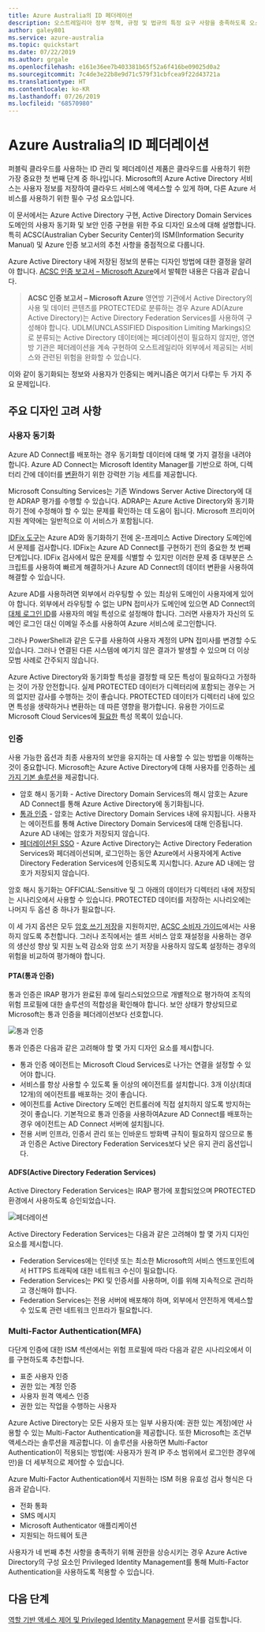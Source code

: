 ```yaml
---
title: Azure Australia의 ID 페더레이션
description: 오스트레일리아 정부 정책, 규정 및 법규의 특정 요구 사항을 충족하도록 오스트레일리아 지역 내에서 ID 페더레이션을 구성하는 방법에 대한 지침입니다.
author: galey801
ms.service: azure-australia
ms.topic: quickstart
ms.date: 07/22/2019
ms.author: grgale
ms.openlocfilehash: e161e36ee7b403381b65f52a6f416be09025d0a2
ms.sourcegitcommit: 7c4de3e22b8e9d71c579f31cbfcea9f22d43721a
ms.translationtype: HT
ms.contentlocale: ko-KR
ms.lasthandoff: 07/26/2019
ms.locfileid: "68570980"
---
```

# <a name="identity-federation-in-azure-australia"></a>Azure Australia의 ID 페더레이션

퍼블릭 클라우드를 사용하는 ID 관리 및 페더레이션 제품은 클라우드를 사용하기 위한 가장 중요한 첫 번째 단계 중 하나입니다. Microsoft의 Azure Active Directory 서비스는 사용자 정보를 저장하여 클라우드 서비스에 액세스할 수 있게 하며, 다른 Azure 서비스를 사용하기 위한 필수 구성 요소입니다.

이 문서에서는 Azure Active Directory 구현, Active Directory Domain Services 도메인의 사용자 동기화 및 보안 인증 구현을 위한 주요 디자인 요소에 대해 설명합니다. 특히 ACSC(Australian Cyber Security Center)의 ISM(Information Security Manual) 및 Azure 인증 보고서의 추천 사항을 중점적으로 다룹니다.

Azure Active Directory 내에 저장된 정보의 분류는 디자인 방법에 대한 결정을 알려야 합니다. [ACSC 인증 보고서 – Microsoft Azure](https://aka.ms/au-irap)에서 발췌한 내용은 다음과 같습니다.

>**ACSC 인증 보고서 – Microsoft Azure** 영연방 기관에서 Active Directory의 사용 및 데이터 콘텐츠를 PROTECTED로 분류하는 경우 Azure AD(Azure Active Directory)는 Active Directory Federation Services를 사용하여 구성해야 합니다. UDLM(UNCLASSIFIED Disposition Limiting Markings)으로 분류되는 Active Directory 데이터에는 페더레이션이 필요하지 않지만, 영연방 기관은 페더레이션을 계속 구현하여 오스트레일리아 외부에서 제공되는 서비스와 관련된 위험을 완화할 수 있습니다.

이와 같이 동기화되는 정보와 사용자가 인증되는 메커니즘은 여기서 다루는 두 가지 주요 문제입니다.

## <a name="key-design-considerations"></a>주요 디자인 고려 사항

### <a name="user-synchronisation"></a>사용자 동기화

Azure AD Connect를 배포하는 경우 동기화할 데이터에 대해 몇 가지 결정을 내려야 합니다. Azure AD Connect는 Microsoft Identity Manager를 기반으로 하며, 디렉터리 간에 데이터를 [변환](https://docs.microsoft.com/azure/active-directory/hybrid/how-to-connect-sync-best-practices-changing-default-configuration)하기 위한 강력한 기능 세트를 제공합니다.

Microsoft Consulting Services는 기존 Windows Server Active Directory에 대한 ADRAP 평가를 수행할 수 있습니다. ADRAP는 Azure Active Directory와 동기화하기 전에 수정해야 할 수 있는 문제를 확인하는 데 도움이 됩니다. Microsoft 프리미어 지원 계약에는 일반적으로 이 서비스가 포함됩니다.

[IDFix 도구](https://docs.microsoft.com/office365/enterprise/install-and-run-idfix)는 Azure AD와 동기화하기 전에 온-프레미스 Active Directory 도메인에서 문제를 검사합니다. IDFix는 Azure AD Connect를 구현하기 전의 중요한 첫 번째 단계입니다. IDFix 검사에서 많은 문제를 식별할 수 있지만 이러한 문제 중 대부분은 스크립트를 사용하여 빠르게 해결하거나 Azure AD Connect의 데이터 변환을 사용하여 해결할 수 있습니다.

Azure AD를 사용하려면 외부에서 라우팅할 수 있는 최상위 도메인이 사용자에게 있어야 합니다. 외부에서 라우팅할 수 없는 UPN 접미사가 도메인에 있으면 AD Connect의 [대체 로그인 ID](https://docs.microsoft.com/azure/active-directory/hybrid/plan-connect-userprincipalname)를 사용자의 메일 특성으로 설정해야 합니다. 그러면 사용자가 자신의 도메인 로그인 대신 이메일 주소를 사용하여 Azure 서비스에 로그인합니다.

그러나 PowerShell과 같은 도구를 사용하여 사용자 계정의 UPN 접미사를 변경할 수도 있습니다. 그러나 연결된 다른 시스템에 예기치 않은 결과가 발생할 수 있으며 더 이상 모범 사례로 간주되지 않습니다.

Azure Active Directory와 동기화할 특성을 결정할 때 모든 특성이 필요하다고 가정하는 것이 가장 안전합니다. 실제 PROTECTED 데이터가 디렉터리에 포함되는 경우는 거의 없지만 감사를 수행하는 것이 좋습니다. PROTECTED 데이터가 디렉터리 내에 있으면 특성을 생략하거나 변환하는 데 따른 영향을 평가합니다. 유용한 가이드로 Microsoft Cloud Services에 [필요한](https://docs.microsoft.com/azure/active-directory/hybrid/reference-connect-sync-attributes-synchronized) 특성 목록이 있습니다.

### <a name="authentication"></a>인증

사용 가능한 옵션과 최종 사용자의 보안을 유지하는 데 사용할 수 있는 방법을 이해하는 것이 중요합니다.
Microsoft는 Azure Active Directory에 대해 사용자를 인증하는 [세 가지 기본 솔루션](https://docs.microsoft.com/azure/active-directory/hybrid/plan-connect-user-signin)을 제공합니다.

* 암호 해시 동기화 - Active Directory Domain Services의 해시 암호는 Azure AD Connect를 통해 Azure Active Directory에 동기화됩니다.
* [통과 인증](https://docs.microsoft.com/azure/active-directory/hybrid/how-to-connect-pta) - 암호는 Active Directory Domain Services 내에 유지됩니다. 사용자는 에이전트를 통해 Active Directory Domain Services에 대해 인증됩니다. Azure AD 내에는 암호가 저장되지 않습니다.
* [페더레이션된 SSO](https://docs.microsoft.com/azure/active-directory/hybrid/how-to-connect-fed-whatis) - Azure Active Directory는 Active Directory Federation Services와 페더레이션되며, 로그인하는 동안 Azure에서 사용자에게 Active Directory Federation Services에 인증되도록 지시합니다. Azure AD 내에는 암호가 저장되지 않습니다.

암호 해시 동기화는 OFFICIAL:Sensitive 및 그 아래의 데이터가 디렉터리 내에 저장되는 시나리오에서 사용할 수 있습니다. PROTECTED 데이터를 저장하는 시나리오에는 나머지 두 옵션 중 하나가 필요합니다.

이 세 가지 옵션은 모두 [암호 쓰기 저장](https://docs.microsoft.com/azure/active-directory/authentication/concept-sspr-writeback)을 지원하지만, [ACSC 소비자 가이드](https://aka.ms/au-irap)에서는 사용하지 않도록 추천합니다. 그러나 조직에서는 셀프 서비스 암호 재설정을 사용하는 경우의 생산성 향상 및 지원 노력 감소와 암호 쓰기 저장을 사용하지 않도록 설정하는 경우의 위험을 비교하여 평가해야 합니다.

#### <a name="pass-through-authentication-pta"></a>PTA(통과 인증)

통과 인증은 IRAP 평가가 완료된 후에 릴리스되었으므로 개별적으로 평가하여 조직의 위험 프로필에 대한 솔루션의 적합성을 확인해야 합니다. 보안 상태가 향상되므로 Microsoft는 통과 인증을 페더레이션보다 선호합니다.

![통과 인증](media/pta1.png)

통과 인증은 다음과 같은 고려해야 할 몇 가지 디자인 요소를 제시합니다.

* 통과 인증 에이전트는 Microsoft Cloud Services로 나가는 연결을 설정할 수 있어야 합니다.
* 서비스를 항상 사용할 수 있도록 둘 이상의 에이전트를 설치합니다. 3개 이상(최대 12개)의 에이전트를 배포하는 것이 좋습니다.
* 에이전트를 Active Directory 도메인 컨트롤러에 직접 설치하지 않도록 방지하는 것이 좋습니다. 기본적으로 통과 인증을 사용하여Azure AD Connect를 배포하는 경우 에이전트는 AD Connect 서버에 설치됩니다.
* 전용 서버 인프라, 인증서 관리 또는 인바운드 방화벽 규칙이 필요하지 않으므로 통과 인증은 Active Directory Federation Services보다 낮은 유지 관리 옵션입니다.

#### <a name="active-directory-federation-services-adfs"></a>ADFS(Active Directory Federation Services)

Active Directory Federation Services는 IRAP 평가에 포함되었으며 PROTECTED 환경에서 사용하도록 승인되었습니다.

![페더레이션](media/federated-identity.png)

Active Directory Federation Services는 다음과 같은 고려해야 할 몇 가지 디자인 요소를 제시합니다.

* Federation Services에는 인터넷 또는 최소한 Microsoft의 서비스 엔드포인트에서 HTTPS 트래픽에 대한 네트워크 수신이 필요합니다.
* Federation Services는 PKI 및 인증서를 사용하며, 이를 위해 지속적으로 관리하고 갱신해야 합니다.
* Federation Services는 전용 서버에 배포해야 하며, 외부에서 안전하게 액세스할 수 있도록 관련 네트워크 인프라가 필요합니다.

### <a name="multi-factor-authentication-mfa"></a>Multi-Factor Authentication(MFA)

다단계 인증에 대한 ISM 섹션에서는 위험 프로필에 따라 다음과 같은 시나리오에서 이를 구현하도록 추천합니다.

* 표준 사용자 인증
* 권한 있는 계정 인증
* 사용자 원격 액세스 인증
* 권한 있는 작업을 수행하는 사용자

Azure Active Directory는 모든 사용자 또는 일부 사용자(예: 권한 있는 계정)에만 사용할 수 있는 Multi-Factor Authentication을 제공합니다. 또한 Microsoft는 조건부 액세스라는 솔루션을 제공합니다. 이 솔루션을 사용하면 Multi-Factor Authentication이 적용되는 방법(예: 사용자가 원격 IP 주소 범위에서 로그인한 경우에만)을 더 세부적으로 제어할 수 있습니다.

Azure Multi-Factor Authentication에서 지원하는 ISM 허용 유효성 검사 형식은 다음과 같습니다.

* 전화 통화
* SMS 메시지
* Microsoft Authenticator 애플리케이션
* 지원되는 하드웨어 토큰

사용자가 네 번째 추천 사항을 충족하기 위해 권한을 상승시키는 경우 Azure Active Directory의 구성 요소인 Privileged Identity Management를 통해 Multi-Factor Authentication을 사용하도록 적용할 수 있습니다.

## <a name="next-steps"></a>다음 단계

[역할 기반 액세스 제어 및 Privileged Identity Management](role-privileged.md) 문서를 검토합니다.
